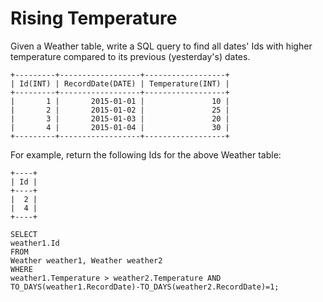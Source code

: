 # Rising Temperature

Given a Weather table, write a SQL query to find all dates' Ids with higher temperature compared to its previous (yesterday's) dates.

```
+---------+------------------+------------------+
| Id(INT) | RecordDate(DATE) | Temperature(INT) |
+---------+------------------+------------------+
|       1 |       2015-01-01 |               10 |
|       2 |       2015-01-02 |               25 |
|       3 |       2015-01-03 |               20 |
|       4 |       2015-01-04 |               30 |
+---------+------------------+------------------+
```

For example, return the following Ids for the above Weather table:

```
+----+
| Id |
+----+
|  2 |
|  4 |
+----+
```

```
SELECT
weather1.Id 
FROM
Weather weather1, Weather weather2
WHERE
weather1.Temperature > weather2.Temperature AND TO_DAYS(weather1.RecordDate)-TO_DAYS(weather2.RecordDate)=1;
```
